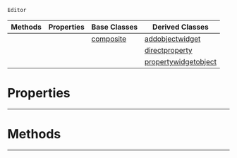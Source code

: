  `Editor`

|Methods|Properties|Base Classes|Derived Classes|
|---|---|---|---|
| | |[composite](https://github.com/ZilchEngine/ZilchDocs/blob/master/code_reference/class_reference/composite.markdown)|[addobjectwidget](https://github.com/ZilchEngine/ZilchDocs/blob/master/code_reference/class_reference/addobjectwidget.markdown)|
| | | |[directproperty](https://github.com/ZilchEngine/ZilchDocs/blob/master/code_reference/class_reference/directproperty.markdown)|
| | | |[propertywidgetobject](https://github.com/ZilchEngine/ZilchDocs/blob/master/code_reference/class_reference/propertywidgetobject.markdown)|


 #  Properties


---  
 #  Methods


---  
 

 